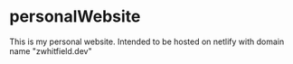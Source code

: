 # personalWebsite

This is my personal website. Intended to be hosted on netlify with domain name "zwhitfield.dev"
